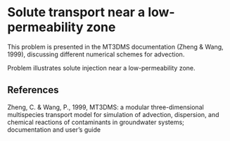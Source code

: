 # Solute transport near a low-permeability zone
This problem is presented in the MT3DMS documentation (Zheng & Wang, 1999), discussing different numerical schemes for advection. 

Problem illustrates solute injection near a low-permeability zone.

## References
Zheng, C. & Wang, P., 1999, MT3DMS: a modular three-dimensional multispecies transport model for simulation of advection, dispersion, and chemical reactions of contaminants in groundwater systems; documentation and user’s guide

